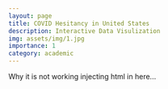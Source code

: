 ```yaml
---
layout: page
title: COVID Hesitancy in United States
description: Interactive Data Visulization
img: assets/img/1.jpg
importance: 1
category: academic
---
```


Why it is not working injecting html in here...


